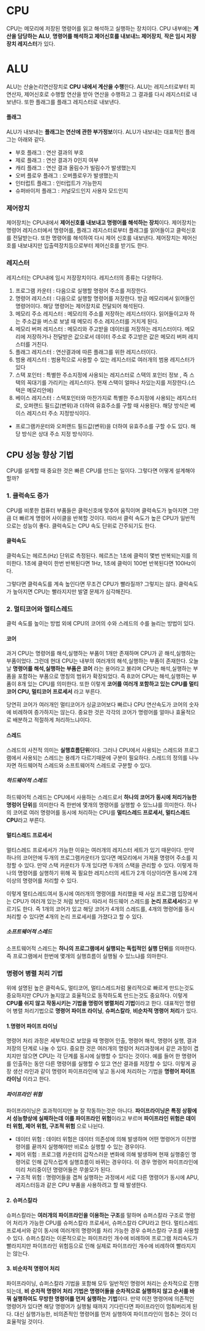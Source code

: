 # CPU

CPU는 메모리에 저장된 명령어를 읽고 해석하고 실행하는 장치이다. CPU 내부에는 **계산을 담당하는 ALU**, **명령어를 해석하고 제어신호를 내보내느 제어장치**, **작은 임시 저장 장치 레지스터**가 있다.

# ALU

ALU는 산술논리연산장치로 **CPU 내에서 계산을 수행**한다. ALU는 레지스터로부터 피연산자, 제어신호로 수행할 연산을 받아 연산을 수행하고 그 결과를 다시 레지스터로 내보낸다. 또한 플래그를 플래그 레지스터로 내보낸다.

#### 플래그

ALU가 내보내는 **플래그는 연산에 관한 부가정보**이다. ALU가 내보내는 대표적인 플래그는 아래와 같다.

- 부호 플래그 : 연산 결과의 부호
- 제로 플래그 : 연산 결과가 0인지 여부
- 캐리 플래그 : 연산 결과 올림수가 빌림수가 발생했는지
- 오버 플로우 플래그 : 오버플로우가 발생했는지
- 인터럽트 플래그 : 인터럽트가 가능한지
- 슈퍼바이저 플래그 : 커널모드인지 사용자 모드인지

### 제어장치

제어장치는 CPU내에서 **제어신호를 내보내고 명령어를 해석하는 장치**이다. 제어장치는 명령어 레지스터에서 명령어를, 플래그 레지스터로부터 플래그를 읽어들이고 클럭신호를 전달받는다. 또한 명령어를 해석하여 다시 제어 신호를 내보낸다. 제어장치는 제어신호를 내보내지만 입출력장치등으로부터 제어신호를 받기도 한다.

### 레지스터

레지스터는 CPU내에 임시 저장장치이다. 레지스터의 종류는 다양하다.

1. 프로그램 카운터 : 다음으로 실행할 명령어 주소를 저장한다.
2. 명령어 레지스터 : 다음으로 실행할 명령어를 저장한다. 방금 메모리에서 읽어들인 명령어이다. 해당 명령어는 제어장치로 전달되어 해석된다.
3. 메모리 주소 레지스터 : 메모리의 주소를 저장하는 레지스터이다. 읽어들이고자 하는 주소값을 버스로 보낼 때 메모리 주소 레지스터를 거치게 된다.
4. 메모리 버퍼 레지스터 : 메모리와 주고받을 데이터를 저장하는 레지스터이다. 메모리에 저장하거나 전달받은 값으로서 데이터 주소로 주고받은 값은 메모리 버퍼 레지스터를 거친다.
5. 플래그 레지스터 : 연산결과에 따른 플래그를 위한 레지스터이다.
6. 범용 레지스터 : 범용적으로 사용할 수 있는 레지스터로 여러개의 범용 레지스터가 있다
7. 스택 포인터 : 특별한 주소지정에 사용되는 레지스터로 스택의 포인터 정보 , 즉 스택의 꼭대기를 가리키는 레지스터다. 현재 스택이 얼마나 차있는지를 저장한다.(스택은 메모리안에)
8. 베이스 레지스터 : 스택포인터와 마찬가지로 특별한 주소지정에 사용되는 레지스터로, 오퍼랜드 필드값(변위)과 더하여 유효주소를 구할 때 사용된다. 해당 방식은 베이스 레지스터 주소 지정방식이다.

- 프로그램카운터와 오퍼랜드 필드값(변위)을 더하여 유효주소를 구할 수도 있다. 해당 방식은 상대 주소 지정 방식이다.

## CPU 성능 향상 기법

CPU를 설계할 때 중요한 것은 빠른 CPU를 만드는 일이다. 그렇다면 어떻게 설계해야할까?

### 1. 클럭속도 증가

CPU를 비롯한 컴퓨터 부품들은 클럭신호에 맞추어 움직이며 클럭속도가 높아지면 그만큼 더 빠르게 명령어 사이클을 반복할 것이다. 따라서 클럭 속도가 높은 CPU가 일반적으로는 성능이 좋다. 클럭속도는 CPU 속도 단위로 간주되기도 한다.

#### 클럭속도

클럭속도는 헤르츠(Hz) 단위로 측정된다. 헤르츠는 1초에 클럭이 몇번 반복되는지를 의미한다. 1초에 클럭이 한번 반복된다면 1Hz, 1초에 클럭이 100번 반복된다면 100Hz이다.

그렇다면 클럭속도를 계속 높인다면 무조건 CPU가 빨라질까?
그렇지는 않다. 클럭속도가 높아지면 CPU는 빨라지지만 발열 문제가 심각해진다.

### 2. 멀티코어와 멀티스레드

클럭 속도를 높이는 방법 외에 CPU의 코어의 수와 스레드의 수를 늘리는 방법이 있다.

#### 코어

과거 CPU는 명령어를 해석,실행하는 부품이 1개만 존재하며 CPU가 곧 해석,실행하는 부품이었다. 그런데 현대 CPU는 내부의 여러개의 해석,실행하는 부품이 존재한다. 오늘날 **명령어를 해석,실행하는 부품은 코어** 라는 용어라고 불리며 CPU는 해석,실행하는 부품을 포함하는 부품으로 명칭의 범위가 확장되었다. 즉 8코어 CPU는 해석,실행하는 부품이 8개 있는 CPU를 의미한다.
또한 이렇게 **코어를 여러개 포함하고 있는 CPU를 멀티코어 CPU, 멀티코어 프로세서** 라고 부른다.

당연히 코어가 여러개인 멀티코어가 싱글코어보다 빠르나 CPU 연산속도가 코어의 숫자에 비례하여 증가하지는 않는다. 중요한 것은 각각의 코어가 명령어를 얼마나 효율적으로 배분하고 적절하게 처리하느냐이다.

#### 스레드

스레드의 사전적 의미는 **실행흐름단위**이다. 그러나 CPU에서 사용되는 스레드와 프로그램에서 사용되는 스레드는 용례가 다르기때문에 구분이 필요하다. 스레드의 정의를 나누자면 하드웨어적 스레드와 소프트웨어적 스레드로 구분할 수 있다.

##### 하드웨어적 스레드

하드웨어적 스레드는 CPU에서 사용하는 스레드로서 **하나의 코어가 동시에 처리가능한 명렁어 단위**를 의미한다 즉 한번에 몇개의 명령어를 실행할 수 있느냐를 의미한다. 하나의 코어로 여러 명령어를 동시에 처리하는 CPU를 **멀티스레드 프로세서, 멀티스레드 CPU**라고 부른다.

#### 멀티스레드 프로세서

멀티스레드 프로세서가 가능한 이유는 여러개의 레지스터 세트가 있기 때문이다. 만약 하나의 코어안에 두개의 프로그램카운터가 있다면 메모리에서 가져올 명령어 주소를 지정할 수 있다. 만약 스택 카운터가 두개 있다면 두개의 스택을 관리할 수 있다. 이렇게 하나의 명령어를 실행하기 위해 꼭 필요한 레지스터의 세트가 2개 이상이라면 동시에 2개 이상의 명령어를 처리할 수 있다.

이렇게 멀티스레드여서 동시에 여러개의 명령어를 처리했을 때 사실 프로그램 입장에서는 CPU가 여러개 있는것 처럼 보인다. 따라서 하드웨어 스레드를 **논리 프로세서**라고 부르기도 한다. 즉 1개의 코어가 있고 해당 코어가 4개의 스레드를, 4개의 명령어를 동시 처리할 수 있다면 4개의 논리 프로세서를 가졌다고 할 수 있다.

##### 소프트웨어적 스레드

소프트웨어적 스레드는 **하나의 프로그램에서 실행되는 독립적인 실행 단위**를 의마한다. 즉 프로그램에서 한번에 몇개의 실행흐름이 실행될 수 있느냐를 의마한다.

### 명령어 병렬 처리 기법

위에 설명된 높은 클럭속도, 멀티코어, 멀티스레드처럼 물리적으로 빠르게 만드는것도 중요하지만 CPU가 놀지않고 효율적으로 동작하도록 만드는것도 중요하다.
이렇게 **CPU를 쉬지 않고 작동시키는 기법을 명렁어 병렬처리 기법**이라고 한다. 대표적인 명령어 병렬 처리기법으로 **명령어 파이프 라이닝**, **슈퍼스칼라**, **비순차적 명령어 처리**가 있다.

#### 1.명령어 파이프 라이닝

명령어 처리 과정은 세부적으로 보았을 때 명령어 인출, 명령어 해석, 명령어 실행, 결과 저장의 단계로 나눌 수 있다.
중요한 것은 여러개의 명렁어 처리과정에서 같은 과정이 겹치지만 않으면 CPU는 각 단계를 동시에 실행할 수 있다는 것이다. 예를 들어 한 명령어를 인출하는 동안 다른 명령어를 실행할 수 있고 연산 결과를 저장할 수 있다. 이렇게 공장 생산 라인과 같이 명령어 파이프라인에 넣고 동시에 처리하는 기법을 **명령어 파이프라이닝** 이라고 한다.

##### 파이프라인 위험

파이프라이닝은 효과적이지만 늘 잘 작동하는것은 아니다. **파이프라이닝은 특정 상황에서 성능향상에 실패하는데 이를 파이프라인 위험**이라고 부르며 **파이프라인 위험은 데이터 위험, 제어 위험, 구조적 위험** 으로 나뉜다.

- 데이터 위험 : 데이터 위험은 데이터 의존성에 의해 발생하며 어떤 명령어가 이전명령어를 끝까지 실행해야만 비로소 실행할 수 있는 경우이다.
- 제어 위험 : 프로그램 카운터의 갑작스러운 변화에 의해 발생하며 현재 실행중인 명령어로 인해 갑작스럽게 실행흐름이 바뀌는 경우이다. 이 경우 명령어 파이프라인에 미리 처리중이던 명령어들은 무쓸모가 된다.
- 구조적 위험 : 명령어들을 겹쳐 실행하는 과정에서 서로 다른 명령어가 동시에 APU,레지스터등과 같은 CPU 부품을 사용하려고 할 때 발생한다.

#### 2. 슈퍼스칼라

슈퍼스칼라는 **여러개의 파이프라인을 이용하는 구조**를 말하며 슈퍼스칼라 구조로 명령어 처리가 가능한 CPU를 슈퍼스칼라 프로세서, 슈퍼스칼라 CPU라고 한다.
멀티스레드 프로세서와 같이 동시에 여러개의 명령어를 처리 가능한 경우 슈퍼스칼라 구조를 사용할 수 있다.
슈퍼스칼라는 이론적으로는 파이프라인 개수에 비례하여 프로그램 처리속도가 빨라지지만 파이프라인 위험등으로 인해 실제로 파이프라인 개수에 비례하여 빨라지지는 않는다.

#### 3. 비순차적 명령어 처리

파이프라이닝, 슈퍼스칼라 기법을 포함해 모두 일반적인 명령어 처리는 순차적으로 진행되는데, **비 순차적 명령어 처리 기법은 명령어들을 순차적으로 실행하지 않고 순서를 바꿔 실행하여도 무방한 명령어를 먼저 실행하는 기법**이다.
만약 이전 명령어에 의존적인 명령어가 있다면 해당 명령어가 실행될 때까지 기다린다면 파이프라인이 멈춰버리게 된다. 대신 실행가능한, 비의존적인 명령어를 먼저 실행하여 파이프라인이 멈추는 것이 더 효율적일 것이다.
